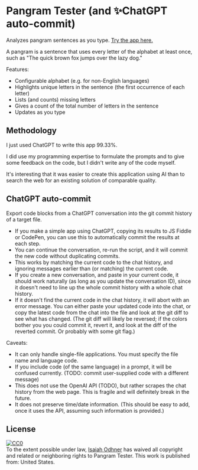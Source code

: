 
# Pangram Tester (and ✨ChatGPT auto-commit)

Analyzes pangram sentences as you type. [Try the app here.](https://1j01.github.io/pangram-tester/)

A pangram is a sentence that uses every letter of the alphabet at least once, such as "The quick brown fox jumps over the lazy dog."

Features:
- Configurable alphabet (e.g. for non-English languages)
- Highlights unique letters in the sentence (the first occurrence of each letter)
- Lists (and counts) missing letters
- Gives a count of the total number of letters in the sentence
- Updates as you type

## Methodology

I just used ChatGPT to write this app 99.33%.

I did use my programming expertise to formulate the prompts and to give some feedback on the code, but I didn't write any of the code myself.

It's interesting that it was easier to create this application using AI than to search the web for an existing solution of comparable quality.

## ChatGPT auto-commit

Export code blocks from a ChatGPT conversation into the git commit history of a target file.

- If you make a simple app using ChatGPT, copying its results to JS Fiddle or CodePen, you can use this to automatically commit the results at each step.
- You can continue the conversation, re-run the script, and it will commit the new code without duplicating commits.
- This works by matching the current code to the chat history, and ignoring messages earlier than (or matching) the current code.
- If you create a new conversation, and paste in your current code, it should work naturally (as long as you update the conversation ID), since it doesn't need to line up the whole commit history with a whole chat history.
- If it doesn't find the current code in the chat history, it will abort with an error message. You can either paste your updated code into the chat, or copy the latest code from the chat into the file and look at the git diff to see what has changed. (The git diff will likely be reversed; if the colors bother you you could commit it, revert it, and look at the diff of the reverted commit. Or probably with some git flag.)

Caveats:
- It can only handle single-file applications. You must specify the file name and language code.
- If you include code (of the same language) in a prompt, it will be confused currently. (TODO: commit user-supplied code with a different message)
- This does not use the OpenAI API (TODO), but rather scrapes the chat history from the web page. This is fragile and will definitely break in the future.
- It does not preserve time/date information. (This should be easy to add, once it uses the API, assuming such information is provided.)

## License

<p xmlns:dct="http://purl.org/dc/terms/" xmlns:vcard="http://www.w3.org/2001/vcard-rdf/3.0#">
  <a rel="license"
     href="https://creativecommons.org/publicdomain/zero/1.0/">
    <img src="https://i.creativecommons.org/p/zero/1.0/88x31.png" style="border-style: none;" alt="CC0" />
  </a>
  <br />
  To the extent possible under law,
  <a rel="dct:publisher"
     href="https://isaiahodhner.io">
    <span property="dct:title">Isaiah Odhner</span></a>
  has waived all copyright and related or neighboring rights to
  <span property="dct:title">Pangram Tester</span>.
This work is published from:
<span property="vcard:Country" datatype="dct:ISO3166"
      content="US" about="https://isaiahodhner.io">
  United States</span>.
</p>
